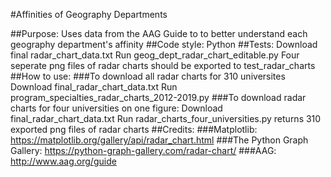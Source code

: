 #Affinities of Geography Departments

##Purpose:
Uses data from the AAG Guide to  to better understand each geography department's affinity
##Code style:
Python
##Tests:
Download final radar_chart_data.txt
Run geog_dept_radar_chart_editable.py
Four seperate png files of radar charts should be exported to test_radar_charts
##How to use:
###To download all radar charts for 310 universites
Download final_radar_chart_data.txt
Run program_specialties_radar_charts_2012-2019.py
###To download radar charts for four universities on one figure:
Download final_radar_chart_data.txt
Run radar_charts_four_universities.py
returns 310 exported png files of radar charts
##Credits: 
###Matplotlib:
https://matplotlib.org/gallery/api/radar_chart.html
###The Python Graph Gallery:
https://python-graph-gallery.com/radar-chart/
###AAG:
http://www.aag.org/guide
